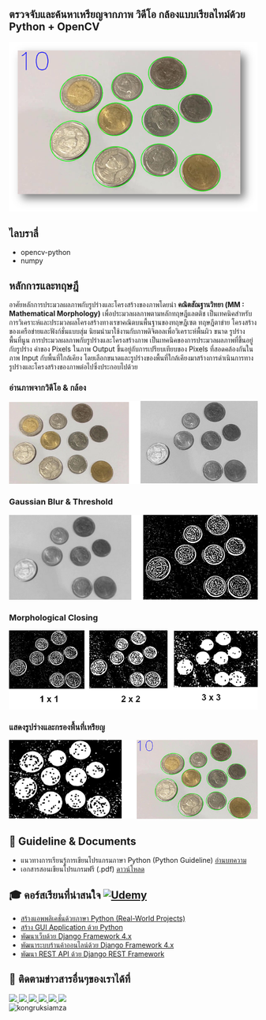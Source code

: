 ## ตรวจจับและค้นหาเหรียญจากภาพ วิดีโอ กล้องแบบเรียลไทม์ด้วย Python + OpenCV
![image](https://github.com/kongruksiamza/Coin-Segmentation/blob/be9b2b38ca5707a632e248f7a228ad9fb9985cf8/coin-assets-docs/02.png)
## ไลบราลี่
- opencv-python
- numpy

## หลักการและทฤษฎี
อาศัยหลักการประมวลผลภาพกับรูปร่างและโครงสร้างของภาพโดยนำ **คณิตสัณฐานวิทยา (MM : Mathematical Morphology)** เพื่อประมวลผลภาพตามหลักทฤษฎีแลตติช เป็นเทคนิคสำหรับการวิเคราะห์และประมวลผลโครงสร้างทางเรขาคณิตบนพื้นฐานของทฤษฎีเซต ทฤษฎีตาข่าย โครงสร้างของเครือข่ายและฟังก์ชั่นแบบสุ่ม นิยมนำมาใช้งานกับภาพดิจิตอลเพื่อวิเคราะห์พื้นผิว ขนาด รูปร่าง พื้นที่นูน การประมวลผลภาพกับรูปร่างและโครงสร้างภาพ เป็นเทคนิคของการประมวลผลภาพที่ขึ้นอยู่กับรูปร่าง ค่าของ Pixels ในภาพ Output ขึ้นอยู่กับการเปรียบเทียบของ Pixels ที่สอดคล้องกันในภาพ Input กับพื้นที่ใกล้เคียง โดยเลือกขนาดและรูปร่างของพื้นที่ใกล้เคียงมาสร้างการดำเนินการทางรูปร่างและโครงสร้างของภาพต่อไปซึ่งประกอบไปด้วย

### อ่านภาพจากวิดีโอ & กล้อง
![image](https://github.com/kongruksiamza/Coin-Segmentation/blob/be9b2b38ca5707a632e248f7a228ad9fb9985cf8/coin-assets-docs/08.png)
### Gaussian Blur & Threshold
![image](https://github.com/kongruksiamza/Coin-Segmentation/blob/be9b2b38ca5707a632e248f7a228ad9fb9985cf8/coin-assets-docs/10.png)
### Morphological Closing
![image](https://github.com/kongruksiamza/Coin-Segmentation/blob/be9b2b38ca5707a632e248f7a228ad9fb9985cf8/coin-assets-docs/12.png)
### แสดงรูปร่างและกรองพื้นที่เหรียญ
![image](https://github.com/kongruksiamza/Coin-Segmentation/blob/be9b2b38ca5707a632e248f7a228ad9fb9985cf8/coin-assets-docs/13.png)
## 🚀 Guideline & Documents
- แนวทางการเรียนรู้การเขียนโปรแกรมภาษา Python (Python Guideline) [อ่านบทความ](https://github.com/kongruksiamza/python-guideline)
- เอกสารสอนเขียนโปรแกรมฟรี (.pdf) [ดาวน์โหลด](https://github.com/kongruksiamza/ebook-for-education)

## 🎓 คอร์สเรียนที่น่าสนใจ [![Udemy](https://img.shields.io/badge/Udemy-A435F0?logo=udemy&logoColor=fff)](https://www.udemy.com/user/kong-ruksiam/)
- [สร้างแอพพลิเคชั่นด้วยภาษา Python (Real-World Projects)](https://www.udemy.com/course/python-real-world-projects/?referralCode=4D6784B6C4CF2CBB1892)
- [สร้าง GUI Application ด้วย Python](https://www.udemy.com/course/python-gui-projects/?referralCode=CFE6A91D21C759EF13E1)
- [พัฒนาเว็บด้วย Django Framework 4.x](https://www.udemy.com/course/django-framework-real-world-projects/?referralCode=63ED08A516BE8C4A93F7)
- [พัฒนาระบบร้านค้าออนไลน์ด้วย Django Framework 4.x](https://www.udemy.com/course/django-framework-e-commerce/?referralCode=AFDB5F462F46815300C1)
- [พัฒนา REST API ด้วย Django REST Framework](https://www.udemy.com/course/rest-api-django-rest-framework/?referralCode=3E81004F9DAE23131BC4)

## 📢 ติดตามข่าวสารอื่นๆของเราได้ที่
<div id="badges">
  <a href="https://www.facebook.com/KongRuksiamTutorial" target="_blank">
    <img src="https://img.shields.io/badge/Facebook-1877F2?style=for-the-badge&logo=facebook&logoColor=white"/>
  </a>
  <a href="https://www.youtube.com/@KongRuksiamOfficial" target="_blank">
    <img src="https://img.shields.io/badge/YouTube-FF0000?style=for-the-badge&logo=youtube&logoColor=white"/>
  </a>
    <a href="https://www.udemy.com/user/kong-ruksiam/" target="_blank">
    <img src="https://img.shields.io/badge/Udemy-A435F0?style=for-the-badge&logo=Udemy&logoColor=white"/>
  </a>
  <a href="https://medium.com/@kongruksiam" target="_blank">
    <img src="https://img.shields.io/badge/Medium-12100E?style=for-the-badge&logo=medium&logoColor=white"/>
  </a>
  <a href="https://codepen.io/kongruksiamstudio" target="_blank">
    <img src="https://img.shields.io/badge/Codepen-000000?style=for-the-badge&logo=codepen&logoColor=white"/>
  </a>
  <a href="https://www.tiktok.com/@kongruksiamstudio" target="_blank">
    <img src="https://img.shields.io/badge/TikTok-000000?style=for-the-badge&logo=tiktok&logoColor=white"/>
  </a>
  <br>
  <img src="https://komarev.com/ghpvc/?username=kongruksiamza&style=flat-square&color=blue" alt="kongruksiamza"/>
</div>
